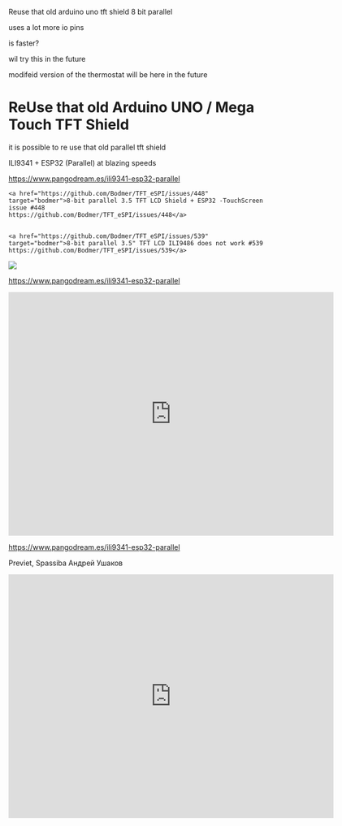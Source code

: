 Reuse that old arduino uno tft shield 8 bit parallel

uses a lot more io pins

is faster?

wil try this in the future

modifeid version of the thermostat will be here in the future




<h1>ReUse that old Arduino UNO / Mega Touch TFT Shield</h1>

it is possible to re use that old parallel tft shield

ILI9341 + ESP32 (Parallel) at blazing speeds


<a href="https://www.pangodream.es/ili9341-esp32-parallel" target="spain">https://www.pangodream.es/ili9341-esp32-parallel</a>


    <a href="https://github.com/Bodmer/TFT_eSPI/issues/448" target="bodmer">8-bit parallel 3.5 TFT LCD Shield + ESP32 -TouchScreen issue #448                        https://github.com/Bodmer/TFT_eSPI/issues/448</a>

    
    <a href="https://github.com/Bodmer/TFT_eSPI/issues/539" target="bodmer">8-bit parallel 3.5" TFT LCD ILI9486 does not work #539                                   https://github.com/Bodmer/TFT_eSPI/issues/539</a>

    
<img src="https://www.pangodream.es/wp-content/uploads/2019/04/20190417_181247-768x576.jpg">

<a href="https://www.pangodream.es/ili9341-esp32-parallel" target="spain">https://www.pangodream.es/ili9341-esp32-parallel</a>

<iframe width="640" height="480" src="https://www.youtube.com/embed/dhQjDKtNi58?rel=0" frameborder="0" allow="accelerometer; autoplay; clipboard-write; encrypted-media; gyroscope; picture-in-picture" allowfullscreen></iframe>


<a href="https://www.pangodream.es/ili9341-esp32-parallel" target="spain">https://www.pangodream.es/ili9341-esp32-parallel</a>


Previet, Spassiba  Андрей Ушаков
<iframe width="640" height="480" src="https://www.youtube.com/embed/56BZ-v4ings?rel=0" frameborder="0" allow="accelerometer; autoplay; clipboard-write; encrypted-media; gyroscope; picture-in-picture" allowfullscreen></iframe>
